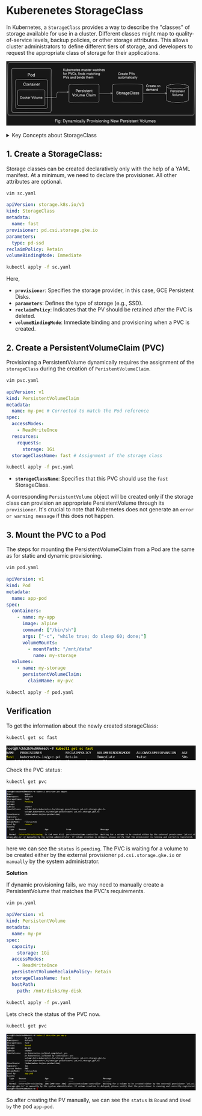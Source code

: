 # Kuberenetes StorageClass

In Kubernetes, a `StorageClass` provides a way to describe the "classes" of storage available for use in a cluster. Different classes might map to quality-of-service levels, backup policies, or other storage attributes. This allows cluster administrators to define different tiers of storage, and developers to request the appropriate class of storage for their applications.

![sc](./image/sc.png)

<details>
  <summary>Key Concepts about StorageClass</summary>
  
  1. **Dynamic Provisioning**:
     - `StorageClass` is used to enable dynamic provisioning of PersistentVolumes (PVs). When a PersistentVolumeClaim (PVC) requests storage, the associated `StorageClass` provisions the PV automatically.

  2. **Attributes**:
     - `provisioner`: This field specifies the type of the provisioner to use (e.g., `kubernetes.io/aws-ebs` for AWS Elastic Block Store, `kubernetes.io/gce-pd` for Google Compute Engine Persistent Disks).
     - `parameters`: These are key-value pairs that are passed to the provisioner and can include details such as disk type, replication factor, or other provider-specific attributes.
     - `reclaimPolicy`: This determines what happens to the PV when a PVC is deleted. Common values are `Retain`, `Recycle`, and `Delete`.
     - `volumeBindingMode`: This specifies when volume binding and dynamic provisioning should occur. Possible values are `Immediate` and `WaitForFirstConsumer`.

</details>

## 1. Create a StorageClass:

Storage classes can be created declaratively only with the help of a YAML manifest. At a minimum, we need to declare the provisioner. All other attributes are optional.

```bash
vim sc.yaml
```

```yaml
apiVersion: storage.k8s.io/v1
kind: StorageClass
metadata:
  name: fast
provisioner: pd.csi.storage.gke.io
parameters:
  type: pd-ssd
reclaimPolicy: Retain
volumeBindingMode: Immediate
```

```bash
kubectl apply -f sc.yaml
```

Here,

- **`provisioner`**: Specifies the storage provider, in this case, GCE Persistent Disks.
- **`parameters`**: Defines the type of storage (e.g., SSD).
- **`reclaimPolicy`**: Indicates that the PV should be retained after the PVC is deleted.
- **`volumeBindingMode`**: Immediate binding and provisioning when a PVC is created.

## 2. Create a PersistentVolumeClaim (PVC)

Provisioning a PersistentVolume dynamically requires the assignment of the `storageClass` during the creation of `PeristentVolumeClaim`.

```bash
vim pvc.yaml
```

```yaml
apiVersion: v1
kind: PersistentVolumeClaim
metadata:
  name: my-pvc # Corrected to match the Pod reference
spec:
  accessModes:
    - ReadWriteOnce
  resources:
    requests:
      storage: 1Gi
  storageClassName: fast # Assignment of the storage class
```

```bash
kubectl apply -f pvc.yaml
```

- **`storageClassName`**: Specifies that this PVC should use the `fast` StorageClass.

A corresponding `PersistentVolume` object will be created only if the storage class can provision an appropriate PersistentVolume through its `provisioner`. It's crucial to note that Kubernetes does not generate an `error or warning message` if this does not happen.

## 3. Mount the PVC to a Pod

The steps for mounting the PersistentVolumeClaim from a Pod are the same as for static and dynamic provisioning.

```bash
vim pod.yaml
```

```yaml
apiVersion: v1
kind: Pod
metadata:
  name: app-pod
spec:
  containers:
    - name: my-app
      image: alpine
      command: ["/bin/sh"]
      args: ["-c", "while true; do sleep 60; done;"]
      volumeMounts:
        - mountPath: "/mnt/data"
          name: my-storage
  volumes:
    - name: my-storage
      persistentVolumeClaim:
        claimName: my-pvc
```

```bash
kubectl apply -f pod.yaml
```

## Verification

To get the information about the newly created storageClass:
```bash
kubectl get sc fast
```
![sc](./image/get-sc.png)

Check the PVC status:

```bash
kubectl get pvc
```
![pvc](./image/get-pvc.png)

here we can see the `status` is `pending`. The PVC is waiting for a volume to be created either by the external provisioner `pd.csi.storage.gke.io` or `manually` by the system administrator.

**Solution**

If dynamic provisioning fails, we may need to manually create a PersistentVolume that matches the PVC's requirements.

```bash
vim pv.yaml
```

```yaml
apiVersion: v1
kind: PersistentVolume
metadata:
  name: my-pv
spec:
  capacity:
    storage: 1Gi
  accessModes:
    - ReadWriteOnce
  persistentVolumeReclaimPolicy: Retain
  storageClassName: fast
  hostPath:
    path: /mnt/disks/my-disk
```

```bash
kubectl apply -f pv.yaml
```

Lets check the status of the PVC now.

```bash
kubectl get pvc
```
![pvc](./image/get-pvc2.png)

So after creating the PV manually, we can see the `status` is `Bound` and `Used by` the pod `app-pod`.
